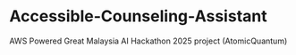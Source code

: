 # Accessible-Counseling-Assistant
AWS Powered Great Malaysia AI Hackathon 2025 project (AtomicQuantum)
